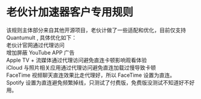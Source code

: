# 老伙计加速器客户专用规则
该规则主体部分来自其他开源项目，老伙计做了一些适配和优化，目前仅支持 Quantumult , 具体优化如下：<br>
老伙计官网通过代理访问<br>
增加屏蔽 YouTube APP 广告<br>
Apple TV + 流媒体通过代理访问避免直连卡顿影响观看体验<br>
iCloud 与照片相关应用通过代理访问避免直连加载过慢导致卡顿<br>
FaceTime 视频聊天直连效果比走代理好，所以 FaceTime 设置为直连。<br>
Spotify 设置为直连避免频繁掉线，只测试了付费版，免费版没测试不知道好不好用。<br>


